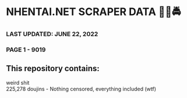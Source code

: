 # NHENTAI.NET SCRAPER DATA 👮🏽🚔
### LAST UPDATED: JUNE 22, 2022
### PAGE 1 - 9019

## This repository contains:
weird shit
\
225,278 doujins - Nothing censored, everything included (wtf)




 

 
 
